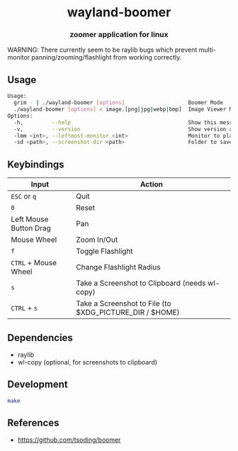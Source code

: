 <div align="center">
  <h1>wayland-boomer</h1>
  <h3>zoomer application for linux</h3>
</div>

WARNING: There currently seem to be raylib bugs which prevent multi-monitor panning/zooming/flashlight from working correctly.

## Usage

```sh
Usage:
  grim - | ./wayland-boomer [options]                    Boomer Mode
  ./wayland-boomer [options] < image.[png|jpg|webp|bmp]  Image Viewer Mode
Options:
  -h,         --help                                     Show this message and exit.
  -v,         --version                                  Show version and exit.
  -lmm <int>, --leftmost-monitor <int>                   Monitor to place the window origin on.
  -sd <path>, --screenshot-dir <path>                    Folder to save screenshots in.

```

## Keybindings

| Input                  | Action                                                  |
| ---------------------- | ------------------------------------------------------- |
| `ESC` or `q`           | Quit                                                    |
| `0`                    | Reset                                                   |
| Left Mouse Button Drag | Pan                                                     |
| Mouse Wheel            | Zoom In/Out                                             |
| `f`                    | Toggle Flashlight                                       |
| `CTRL` + Mouse Wheel   | Change Flashlight Radius                                |
| `s`                    | Take a Screenshot to Clipboard (needs wl-copy)          |
| `CTRL` + `s`           | Take a Screenshot to File (to $XDG_PICTURE_DIR / $HOME) |

## Dependencies

- raylib
- wl-copy (optional, for screenshots to clipboard)

## Development

```sh
make
```

## References

- https://github.com/tsoding/boomer

